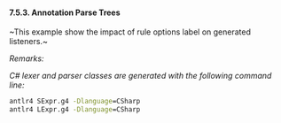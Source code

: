 ﻿#### 7.5.3. Annotation Parse Trees

~This example show the impact of rule options label on generated listeners.~

_Remarks:_

_C# lexer and parser classes are generated with the following command line:_

```bat
antlr4 SExpr.g4 -Dlanguage=CSharp
antlr4 LExpr.g4 -Dlanguage=CSharp
```